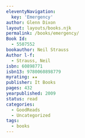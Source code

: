 ```yaml
---
eleventyNavigation:
  key: 'Emergency'
author: Glenn Dixon
layout: layouts/books.njk
permalink: /books/emergency/
Book Id:
  - 5507552
bookauthor: Neil Strauss
Author l-f:
  - Strauss, Neil
isbn: 60898771
isbn13: 9780060898779
myrating: ★★
publisher: It Books
pages: 432
yearpublished: 2009
status: read
categories:
  - GoodReads
  - Uncategorized
tags:
  - books
---
```

